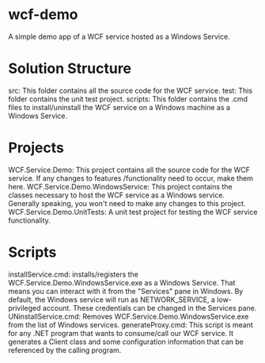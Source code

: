 wcf-demo
========

A simple demo app of a WCF service hosted as a Windows Service.

Solution Structure
==================
src:  This folder contains all the source code for the WCF service.
test:  This folder contains the unit test project.
scripts:  This folder contains the .cmd files to install/uninstall the WCF service on a Windows machine as a Windows Service.

Projects
========
WCF.Service.Demo:  This project contains all the source code for the WCF service.  If any changes to features /functionality need to occur, make them here.
WCF.Service.Demo.WindowsService:  This project contains the classes necessary to host the WCF service as a Windows service.  Generally speaking, you won't need to make any changes to this project.  
WCF.Service.Demo.UnitTests:  A unit test project for testing the WCF service functionality.

Scripts
=======
installService.cmd:  installs/registers the WCF.Service.Demo.WindowsService.exe as a Windows Service.  That means you can interact with it from the "Services" pane in Windows.  By default, the Windows service will run as NETWORK_SERVICE, a low-privileged account.  These credentials can be changed in the Services pane.
UNinstallService.cmd:  Removes WCF.Service.Demo.WindowsService.exe from the list of Windows services.
generateProxy.cmd:  This script is meant for any .NET program that wants to consume/call our WCF service.  It generates a Client class and some configuration information that can be referenced by the calling program.
